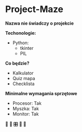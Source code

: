 # Project-Maze
**Nazwa nie świadczy o projekcie**

**Techonologie:**
* Python: 
  * tkinter
  * PIL
  
**Co będzie?**
* Kalkulator
* Quiz mapa
* Checklista

**Minimalne wymagania sprzętowe**
* Procesor: Tak
* Myszka: Tak
* Monitor: Tak

&#x1F34E; &#x1F4D7; &#x1F39B; &#x1f40b; &#x1F43D;

